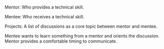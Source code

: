 Mentor: Who provides a technical skill.

Mentee: Who receives a technical skill.

Projects: A list of discussions as a core topic between mentor and mentee.

Mentee wants to learn something from a mentor and orients the discussion.
Mentor provides a comfortable timing to communicate.
